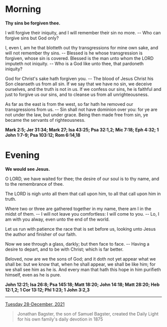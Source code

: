 # Morning

**Thy sins be forgiven thee.**
 
I will forgive their iniquity, and I will remember their sin no more. -- Who can forgive sins but God only?
 
I, even I, am he that blotteth out thy transgressions for mine own sake, and will not remember thy sins. -- Blessed is he whose transgression is forgiven, whose sin is covered. Blessed is the man unto whom the LORD imputeth not iniquity. -- Who is a God like unto thee, that pardoneth iniquity?
 
God for Christ's sake hath forgiven you. -- The blood of Jesus Christ his Son cleanseth us from all sin. If we say that we have no sin, we deceive ourselves, and the truth is not in us. If we confess our sins, he is faithful and just to forgive us our sins, and to cleanse us from all unrighteousness.
 
As far as the east is from the west, so far hath he removed our transgressions from us. -- Sin shall not have dominion over you: for ye are not under the law, but under grace. Being then made free from sin, ye became the servants of righteousness.  

**Mark 2:5; Jer 31:34; Mark 27; Isa 43:25; Psa 32:1,2; Mic 7:18; Eph 4:32; 1 John 1:7-9; Psa 103:12; Rom 6:14,18**

# Evening

**We would see Jesus.**
 
O LORD, we have waited for thee; the desire of our soul is to thy name, and to the remembrance of thee.
 
The LORD is nigh unto all them that call upon him, to all that call upon him in truth.
 
Where two or three are gathered together in my name, there am I in the midst of them. -- I will not leave you comfortless: I will come to you. -- Lo, I am with you alway, even unto the end of the world.
 
Let us run with patience the race that is set before us, looking unto Jesus the author and finisher of our faith.
 
Now we see through a glass, darkly; but then face to face. -- Having a desire to depart, and to be with Christ; which is far better.
 
Beloved, now are we the sons of God; and it doth not yet appear what we shall be: but we know that, when he shall appear, we shall be like him; for we shall see him as he is. And every man that hath this hope in him purifieth himself, even as he is pure.  

**John 12:21; Isa 26:8; Psa 145:18; Matt 18:20; John 14:18; Matt 28:20; Heb 12:1,2; 1 Cor 13:12; Phl 1:23; 1 John 3:2,3**

---

[Tuesday 28-December, 2021](https://t.me/s/daily_light)

> Jonathan Bagster, the son of Samuel Bagster, created the Daily Light for his own family's daily devotion in 1875

